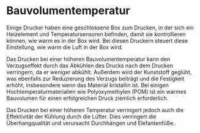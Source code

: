 Bauvolumentemperatur
====
Einige Drucker haben eine geschlossene Box zum Drucken, in der sich ein Heizelement und Temperatursensoren befinden, damit sie kontrollieren können, wie warm es in der Box wird. Bei diesen Druckern steuert diese Einstellung, wie warm die Luft in der Box wird.

Das Drucken bei einer höheren Bauvolumentemperatur kann den Verzugseffekt durch das Abkühlen des Drucks nach dem Drucken verringern, da er weniger abkühlt. Außerdem wird der Kunststoff geglüht, was ebenfalls zur Reduzierung des Verzugs beiträgt und die Festigkeit erhöht, insbesondere wenn das Material kristallin ist. Bei einigen Hochtemperaturmaterialien wie Polyoxymethylen (POM) ist ein warmes Bauvolumen für einen erfolgreichen Druck ziemlich erforderlich.

Das Drucken bei einer höheren Temperatur verringert jedoch auch die Effektivität der Kühlung durch die Lüfter. Dies verringert die Überhangqualität und verursacht Durchhängen und Elefantenfüße.
